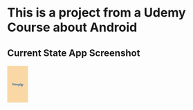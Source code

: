 # This is a project from a Udemy Course about Android

## Current State App Screenshot

<img src="/demo_img/splashscreen.png" width="48">
